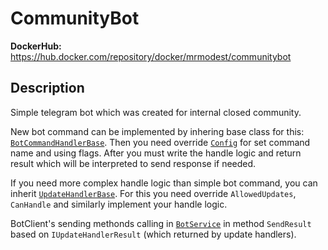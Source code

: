 # CommunityBot

**DockerHub:** https://hub.docker.com/repository/docker/mrmodest/communitybot

## Description

Simple telegram bot which was created for internal closed community.

New bot command can be implemented by inhering base class for this: [`BotCommandHandlerBase`](/CommunityBot/Handlers/BotCommands/BotCommandHandlerBase.cs). Then you need override [`Config`](/CommunityBot/Handlers/BotCommands/BotCommandConfig.cs) for set command name and using flags. After you must write the handle logic and return result which will be interpreted to send response if needed. 

If you need more complex handle logic than simple bot command, you can inherit [`UpdateHandlerBase`](/CommunityBot/Handlers/UpdateHandlerBase.cs). For this you need override `AllowedUpdates`, `CanHandle` and similarly implement your handle logic.

BotClient's sending methonds calling in [`BotService`](/CommunityBot/Services/BotService.cs) in method `SendResult` based on `IUpdateHandlerResult` (which returned by update handlers).

